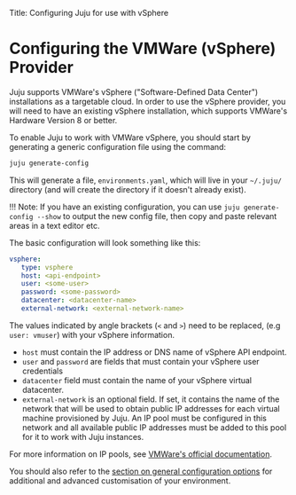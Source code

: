 Title: Configuring Juju for use with vSphere

# Configuring the VMWare (vSphere) Provider

Juju supports VMWare's vSphere ("Software-Defined Data Center") installations
as a targetable cloud. In order to use the vSphere provider, you will need to
have an existing vSphere installation, which supports VMWare's Hardware Version
8 or better.

To enable Juju to work with VMWare vSphere, you should start by generating a
generic configuration file using the command:

```bash
juju generate-config
```

This will generate a file, `environments.yaml`, which will live in your
`~/.juju/` directory (and will create the directory if it doesn't already
exist).

!!! Note: 
    If you have an existing configuration, you can use
    `juju generate-config --show` to output the new config file, then copy and
    paste relevant areas in a text editor etc.

The basic configuration will look something like this:

```yaml
vsphere:
   type: vsphere
   host: <api-endpoint>
   user: <some-user>
   password: <some-password>
   datacenter: <datacenter-name>
   external-network: <external-network-name>
```

The values indicated by angle brackets (`<` and `>`) need to be replaced, (e.g `user: vmuser`)
with your vSphere information. 

  - `host` must contain the IP address or DNS name of vSphere API endpoint. 
  - `user` and `password` are fields that must contain your vSphere user credentials 
  - `datacenter` field must contain the name of your vSphere virtual datacenter. 
  - `external-network` is an optional field. If set, it contains the name of
     the network that will be used to obtain public IP addresses for each
     virtual machine provisioned by Juju. An IP pool must be configured in this
     network and all available public IP addresses must be added to this pool for it
     to work with Juju instances. 

For more information on IP pools, see 
[VMWare's official documentation](https://pubs.vmware.com/vsphere-51/index.jsp?topic=2Fcom.vmware.vsphere.vm_admin.doc%2FGUID-5B3AF10D-8E4A-403C-B6D1-91D9171A3371.html).

You should also refer to the 
[section on general configuration options](config-general.html)
for additional and advanced customisation of your environment.
